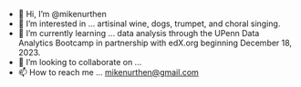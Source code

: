 - 👋 Hi, I’m @mikenurthen
- 👀 I’m interested in ... artisinal wine, dogs, trumpet, and choral singing.
- 🌱 I’m currently learning ... data analysis through the UPenn Data Analytics Bootcamp in partnership with edX.org beginning December 18, 2023.
- 💞️ I’m looking to collaborate on ...
- 📫 How to reach me ... mikenurthen@gmail.com

<!---
mikenurthen/mikenurthen is a ✨ special ✨ repository because its `README.md` (this file) appears on your GitHub profile.
You can click the Preview link to take a look at your changes.
--->
